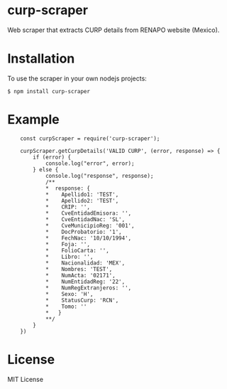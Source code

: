 # curp-scraper
Web scraper that extracts CURP details from RENAPO website (Mexico).

# Installation
To use the scraper in your own nodejs projects:
```
$ npm install curp-scraper
```

# Example
```
    const curpScraper = require('curp-scraper');

    curpScraper.getCurpDetails('VALID CURP', (error, response) => {
        if (error) {
            console.log("error", error);
        } else {
            console.log("response", response);
            /**
            *  response: {
            *    Apellido1: 'TEST',
            *    Apellido2: 'TEST',
            *    CRIP: '',
            *    CveEntidadEmisora: '',
            *    CveEntidadNac: 'SL',
            *    CveMunicipioReg: '001',
            *    DocProbatorio: '1',
            *    FechNac: '10/10/1994',
            *    Foja: '',
            *    FolioCarta: '',
            *    Libro: '',
            *    Nacionalidad: 'MEX',
            *    Nombres: 'TEST',
            *    NumActa: '02171',
            *    NumEntidadReg: '22',
            *    NumRegExtranjeros: '',
            *    Sexo: 'H',
            *    StatusCurp: 'RCN',
            *    Tomo: ''
            *   }
            **/
        }   
    })
```

# License 
MIT License
